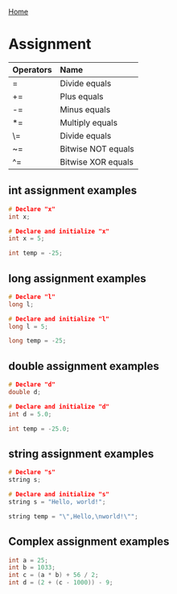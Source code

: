 [Home](https://github.com/puckowski/concert7/blob/master/)
    
# Assignment

| Operators | Name              |
|:----------|:------------------|
|\=         |Divide equals      |
|+=         |Plus equals        |
|-=         |Minus equals       |
|\*=        |Multiply equals    |
|\\=        |Divide equals      |
|~=         |Bitwise NOT equals |
|^=         |Bitwise XOR equals |

## int assignment examples

```cpp
# Declare "x"
int x;

# Declare and initialize "x"
int x = 5;

int temp = -25;
```

## long assignment examples

```cpp
# Declare "l"
long l;

# Declare and initialize "l"
long l = 5;

long temp = -25;
```

## double assignment examples

```cpp
# Declare "d"
double d;

# Declare and initialize "d"
int d = 5.0;

int temp = -25.0;
```

## string assignment examples

```cpp
# Declare "s"
string s;

# Declare and initialize "s"
string s = "Hello, world!";

string temp = "\",Hello,\nworld!\"";
```

## Complex assignment examples

```cpp
int a = 25;
int b = 1033;
int c = (a * b) + 56 / 2;
int d = (2 + (c - 1000)) - 9;
```
